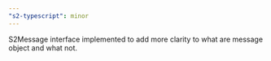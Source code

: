 ```yaml
---
"s2-typescript": minor
---
```


S2Message interface implemented to add more clarity to what are message object and what not.

